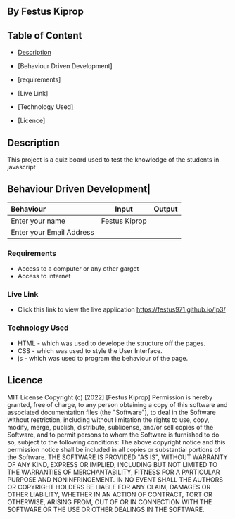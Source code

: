 ## By Festus Kiprop


 ## Table of Content
 - [Description](#description)
 
 - [Behaviour Driven Development]
 
 - [requirements]
 - [Live Link]
 - [Technology  Used]
 - [Licence]
 
 ## Description
 <p>This project is a quiz board used to test the knowledge of the students in javascript</p>

## Behaviour Driven Development|
| Behaviour      | Input        | Output       |
| :------------- | :----------: | -----------: |
|  Enter your name  |   Festus Kiprop |     |
| Enter your Email Address  |  |   |festus.kiprop@student.moringaschool.com


 ###  Requirements
 * Access to  a computer or any other garget
 * Access to internet
 
 
### Live Link
- Click this link to view the live application https://festus971.github.io/ip3/
### Technology  Used
* HTML - which was used to develope the structure off the pages.
* CSS - which was used to style the User Interface.
* js   - which was used to program the behaviour of the page.

## Licence
MIT License
Copyright (c) [2022] [Festus Kiprop]
Permission is hereby granted, free of charge, to any person obtaining a copy
of this software and associated documentation files (the "Software"), to deal
in the Software without restriction, including without limitation the rights
to use, copy, modify, merge, publish, distribute, sublicense, and/or sell
copies of the Software, and to permit persons to whom the Software is
furnished to do so, subject to the following conditions:
The above copyright notice and this permission notice shall be included in all
copies or substantial portions of the Software.
THE SOFTWARE IS PROVIDED "AS IS", WITHOUT WARRANTY OF ANY KIND, EXPRESS OR
IMPLIED, INCLUDING BUT NOT LIMITED TO THE WARRANTIES OF MERCHANTABILITY,
FITNESS FOR A PARTICULAR PURPOSE AND NONINFRINGEMENT. IN NO EVENT SHALL THE
AUTHORS OR COPYRIGHT HOLDERS BE LIABLE FOR ANY CLAIM, DAMAGES OR OTHER
LIABILITY, WHETHER IN AN ACTION OF CONTRACT, TORT OR OTHERWISE, ARISING FROM,
OUT OF OR IN CONNECTION WITH THE SOFTWARE OR THE USE OR OTHER DEALINGS IN THE
SOFTWARE.

